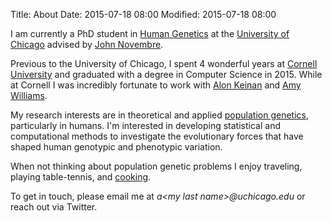 Title: About
Date: 2015-07-18 08:00
Modified: 2015-07-18 08:00

I am currently a PhD student in [Human Genetics](https://genes.uchicago.edu/) at the [University of Chicago](http://www.uchicago.edu/) advised by [John Novembre](https://jnpopgen.org).

Previous to the University of Chicago, I spent 4 wonderful years at [Cornell University](http://www.cornell.edu/) and graduated with a degree in Computer Science in 2015. While at Cornell I was incredibly fortunate to work with [Alon Keinan](http://keinanlab.cb.bscb.cornell.edu) and [Amy Williams](http://williamslab.bscb.cornell.edu). 

My research interests are in theoretical and applied [population genetics](https://en.wikipedia.org/wiki/Population_genetics), particularly in humans. I'm interested in developing statistical and computational methods to investigate the evolutionary forces that have shaped human genotypic and phenotypic variation.

When not thinking about population genetic problems I enjoy traveling, playing table-tennis, and [cooking](https://github.com/arjunbiddanda/Recipes/cooking.pdf).

To get in touch, please email me at *a<my last name\>@uchicago.edu* or reach out via Twitter. 
